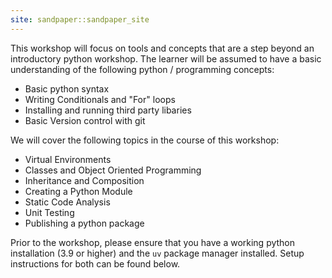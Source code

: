 ```yaml
---
site: sandpaper::sandpaper_site
---
```


This workshop will focus on tools and concepts that are a step beyond an introductory python
workshop. The learner will be assumed to have a basic understanding of the following python
/ programming concepts:

- Basic python syntax
- Writing Conditionals and "For" loops
- Installing and running third party libaries
- Basic Version control with git

We will cover the following topics in the course of this workshop:

- Virtual Environments
- Classes and Object Oriented Programming
- Inheritance and Composition
- Creating a Python Module
- Static Code Analysis
- Unit Testing
- Publishing a python package

Prior to the workshop, please ensure that you have a working python installation (3.9 or higher)
and the `uv` package manager installed. Setup instructions for both can be found below.

[workbench]: https://carpentries.github.io/sandpaper-docs

